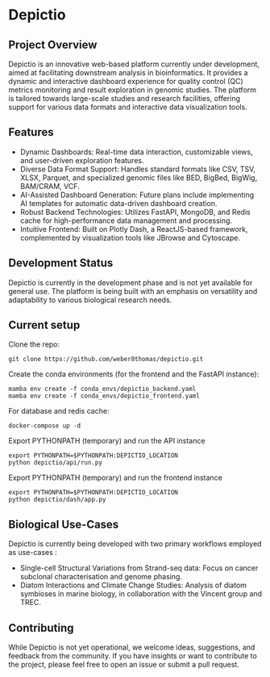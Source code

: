 # Depictio

## Project Overview

Depictio is an innovative web-based platform currently under development, aimed at facilitating downstream analysis in bioinformatics. It provides a dynamic and interactive dashboard experience for quality control (QC) metrics monitoring and result exploration in genomic studies. The platform is tailored towards large-scale studies and research facilities, offering support for various data formats and interactive data visualization tools.

## Features

* Dynamic Dashboards: Real-time data interaction, customizable views, and user-driven exploration features.
* Diverse Data Format Support: Handles standard formats like CSV, TSV, XLSX, Parquet, and specialized genomic files like BED, BigBed, BigWig, BAM/CRAM, VCF.
* AI-Assisted Dashboard Generation: Future plans include implementing AI templates for automatic data-driven dashboard creation.
* Robust Backend Technologies: Utilizes FastAPI, MongoDB, and Redis cache for high-performance data management and processing.
* Intuitive Frontend: Built on Plotly Dash, a ReactJS-based framework, complemented by visualization tools like JBrowse and Cytoscape.

## Development Status

Depictio is currently in the development phase and is not yet available for general use. The platform is being built with an emphasis on versatility and adaptability to various biological research needs.

## Current setup


Clone the repo:

```
git clone https://github.com/weber8thomas/depictio.git
```

Create the conda environments (for the frontend and the FastAPI instance):

```
mamba env create -f conda_envs/depictio_backend.yaml
mamba env create -f conda_envs/depictio_frontend.yaml
```





For database and redis cache:

```
docker-compose up -d
```

Export PYTHONPATH (temporary) and run the API instance

```
export PYTHONPATH=$PYTHONPATH:DEPICTIO_LOCATION
python depictio/api/run.py
```

Export PYTHONPATH (temporary) and run the frontend instance

```
export PYTHONPATH=$PYTHONPATH:DEPICTIO_LOCATION
python depictio/dash/app.py
```



## Biological Use-Cases

Depictio is currently being developed with two primary workflows employed as use-cases :

* Single-cell Structural Variations from Strand-seq data: Focus on cancer subclonal characterisation and genome phasing.
* Diatom Interactions and Climate Change Studies: Analysis of diatom symbioses in marine biology, in collaboration with the Vincent group and TREC.

## Contributing

While Depictio is not yet operational, we welcome ideas, suggestions, and feedback from the community. If you have insights or want to contribute to the project, please feel free to open an issue or submit a pull request.


